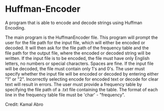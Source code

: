 # Huffman-Encoder
A program that is able to encode and decode strings using Huffman Encoding.

The main program is the HuffmanEncoder file. This program will prompt the 
user for the file path for the input file, which will either be encoded or 
decoded. It will then ask for the file path of the frequency table and the  
file path for the output file, where the encoded or decoded string will be 
written. If the input file is to be encoded, the file must have only English 
letters, no numbers or special characters. Spaces are fine. If the input file 
will be decoded, the file must contain only 1's and 0's. The user must specify 
whether the input file will be encoded or decoded by entering either "1" or 
"2". Incorrectly selecting encode for encoded text or decode for clear text 
will result in errors. The user must provide a frequency table by 
specifying the file path of a .txt file containing the table. The format 
of each line in the frequency table file must be 'char' - "frequency".

Credit: Kamal Abro
